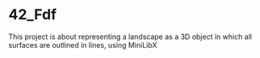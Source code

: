 # 42_Fdf
This project is about representing a landscape as a 3D object in which all surfaces are outlined in lines, using MiniLibX
